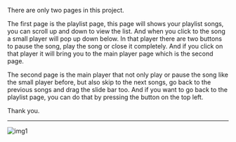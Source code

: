 
There are only two pages in this project.

The first page is the playlist page, this page will shows your playlist songs, you can scroll up and down to view the list. And when you click to the song a small player will pop up down below. In that player there are two buttons to pause the song, play the song or close it completely. And if you click on that player it will bring you to the main player page which is the second page.

The second page is the main player that not only play or pause the song like the small player before, but also skip to the next songs, go back to the previous songs and drag the slide bar too. And if you want to go back to the playlist page, you can do that by pressing the button on the top left.

Thank you.

--------------------------------------------------------------------------------------------------------------------

![img1](https://user-images.githubusercontent.com/84733676/193442031-4f9fc08b-c89c-4e13-a316-6de55563e517.png)
